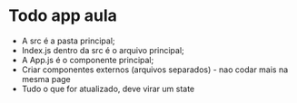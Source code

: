 # Todo app aula

- A src é a pasta principal;
- Index.js dentro da src é o arquivo principal;
- A App.js é o componente principal;
- Criar componentes externos (arquivos separados) - nao codar mais na mesma page
- Tudo o que for atualizado, deve virar um state
